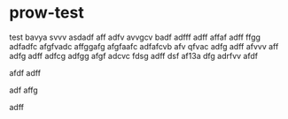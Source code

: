 # prow-test
test
bavya
svvv
asdadf
aff
adfv
avvgcv badf
adfff
adff
affaf
adff
ffgg
adfadfc
afgfvadc
affggafg
afgfaafc
adfafcvb
afv
qfvac
adfg
adff
afvvv
aff
adfg
adff
adfcg
adfgg
afgf
adcvc
fdsg
adff
dsf
af13a
dfg
adrfvv
afdf

afdf
adff

adf
affg

adff
